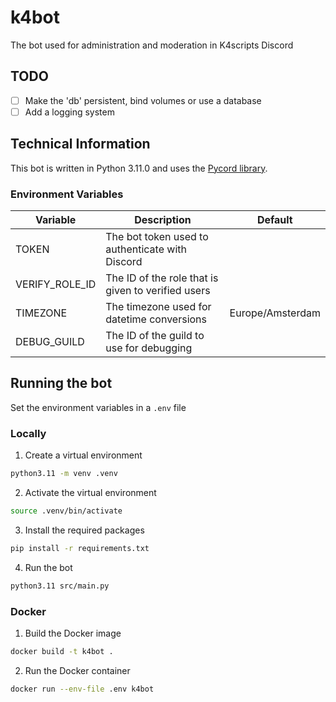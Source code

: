 # k4bot
The bot used for administration and moderation in K4scripts Discord

## TODO
- [ ] Make the 'db' persistent, bind volumes or use a database
- [ ] Add a logging system

## Technical Information
This bot is written in Python 3.11.0 and uses the [Pycord library](https://pycord.dev/).

### Environment Variables

| Variable | Description | Default |
| --- | --- | --- |
| TOKEN | The bot token used to authenticate with Discord | |
| VERIFY_ROLE_ID | The ID of the role that is given to verified users | |
| TIMEZONE | The timezone used for datetime conversions | Europe/Amsterdam |
| DEBUG_GUILD | The ID of the guild to use for debugging | |

## Running the bot
Set the environment variables in a `.env` file

### Locally
1. Create a virtual environment
```bash
python3.11 -m venv .venv
```

2. Activate the virtual environment
```bash
source .venv/bin/activate
```

3. Install the required packages
```bash
pip install -r requirements.txt
```

4. Run the bot
```bash
python3.11 src/main.py
```

### Docker
1. Build the Docker image
```bash
docker build -t k4bot .
```

2. Run the Docker container
```bash
docker run --env-file .env k4bot
```